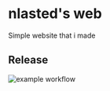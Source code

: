 # nlasted's web
Simple website that i made

## Release
![example workflow](https://img.shields.io/badge/lasted-0.1-informational)
